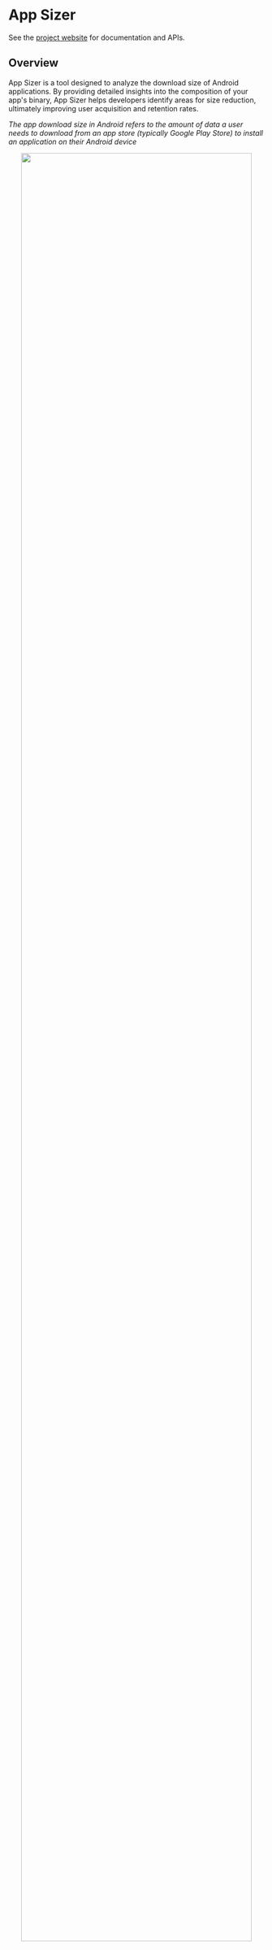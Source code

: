 # App Sizer
See the [project website][app-sizer-website] for documentation and APIs.

## Overview
App Sizer is a tool designed to analyze the download size of Android applications. By providing detailed insights into the composition of your app's binary, App Sizer helps developers identify areas for size reduction, ultimately improving user acquisition and retention rates.

*The app download size in Android refers to the amount of data a user needs to download from an app store (typically Google Play Store) to install an application on their Android device*

<p align="center">
<img src="./docs/images/dashboard.gif" width="95%">
</p>

## Key Features

App Sizer offers comprehensive analysis including:

1. Total app download size
2. Detailed size breakdown
3. Size contribution by teams
4. Module-wise size contribution
5. Size contribution by libraries
6. List of large files

Reports are generated based on the provided Android device specifications. Our [blogpost][blog-post] introduce the tool features

## Quick Start

App Sizer provides two flexible integration methods:

* A Gradle plugin that seamlessly integrates with your Android Gradle project.
* A command-line tool to cater to non-Gradle build systems, offering the same comprehensive features.

  *Note: The command-line option was the original implementation and remains supported for broader compatibility.*

### Gradle Plugin Integration
In root `build.gradle`:

```groovy
buildscript {
  repositories {
    mavenCentral()
  }
  dependencies {
    classpath "com.grab:app-sizer:SNAPSHOT"
  }
}
```
In the app module 's `build.gradle`
```groovy
apply plugin: "com.grab.app-sizer"

// AppSizer configuration
appSizer {
  // DSL
}
```

To run analysis, execute

```
./gradlew app:appSizeAnalysis[Release|Debug] --no-configure-on-demand --no-configuration-cache
```

For plugin configuration options, see [Plugin Configuration][plugin_doc].

### Cli Tool Integration

1. Download our [Latest Release][latest_release_link] from GitHub
2. Ensure Java 11+ is installed

To run analysis using the command line tool, execute
```text
java -jar clt-all.jar --config-file ./path/to/config/app-size-settings.yml
```

For command line configuration options, see [Commandline Configuration][cli_doc].

## Report Types

App Sizer currently supports three types of reports:

* InfluxDB database (1.x) - It is suitable for CI tracking and enabling the creation of customized dashboards (with visualization tools like Grafana). We provide an InfluxDB and Grafana setup; see our [Docker Setup Guide][grafana-docker].
* Markdown table for convenient local analysis.
* JSON data for compatibility with other platforms.

*The Markdown & Json reports are saved as [option]-report.md in the configured output folder (default: app/build/sizer/reports)*

For more detail on reports, see [Report Detail][report_doc]

## How it works

App Sizer functions as a mapping tool to generate the report. It takes APK, AAR, and JAR files as inputs.

1. **Input parsing**:
- The tool parses the APK down to file and class levels. It calculates the contribution of each component to the total app download size.
- Similarly, App Sizer parses AAR and JAR files.
2. **Mapping and Report Generation**:
- The tool then maps the APK components to their corresponding elements in the AAR and JAR files.
- Based on this analysis and other metadata, App Sizer generates comprehensive reports detailing size contributions.

## Limitations

App Sizer approximates class download sizes due to Dex structure complexity, and may not accurately attribute sizes for inline functions or uncategorized files. Results should be interpreted as close estimates, best used for identifying trends and relative size comparisons rather than exact measurements.

For more details on limitations, see the [Limitation][limitation_doc].

## Components
* [Gradle Plugin][gradle-plugin]
* [Command line tool][commandline-tool]
* [InfluxDb & Grafana Docker][grafana-docker]

## Contributing

If you find any issues or have suggestions for improvements, please open an issue or submit a pull request to the App Sizer repository.

## License

```
MIT License


Copyright 2024 Grabtaxi Holdings Pte Ltd (GRAB), All rights reserved.


Permission is hereby granted, free of charge, to any person obtaining a copy
of this software and associated documentation files (the "Software"), to deal
in the Software without restriction, including without limitation the rights
to use, copy, modify, merge, publish, distribute, sublicense, and/or sell
copies of the Software, and to permit persons to whom the Software is
furnished to do so, subject to the following conditions:


The above copyright notice and this permission notice shall be included in all
copies or substantial portions of the Software.


THE SOFTWARE IS PROVIDED "AS IS", WITHOUT WARRANTY OF ANY KIND, EXPRESS OR
IMPLIED, INCLUDING BUT NOT LIMITED TO THE WARRANTIES OF MERCHANTABILITY,
FITNESS FOR A PARTICULAR PURPOSE AND NONINFRINGEMENT. IN NO EVENT SHALL THE
AUTHORS OR COPYRIGHT HOLDERS BE LIABLE FOR ANY CLAIM, DAMAGES OR OTHER
LIABILITY, WHETHER IN AN ACTION OF CONTRACT, TORT OR OTHERWISE, ARISING FROM,
OUT OF OR IN CONNECTION WITH THE SOFTWARE OR THE USE OR OTHER DEALINGS IN THE
SOFTWARE

```
[app-sizer-website]: https://grab.github.io/App-Sizer/
[report_doc]: https://engineering.grab.com/App-Sizer/report/
[plugin_doc]: https://engineering.grab.com/App-Sizer/plugin/
[cli_doc]: https://engineering.grab.com/App-Sizer/cli/
[limitation_doc]:https://engineering.grab.com/App-Sizer/limitation/
[gradle-plugin]: ./gradle-plugin
[commandline-tool]: ./clt
[grafana-docker]: ./docker
[blog-post]: https://engineering.grab.com/project-bonsai
[latest_release_link]: https://github.com/grab/App-Sizer/releases







